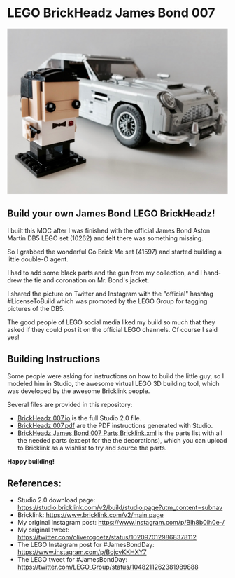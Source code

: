 # LEGO BrickHeadz James Bond 007

![My name ish Bond... Jamesh Bond](Cover%20Photo.jpg)

## Build your own James Bond LEGO BrickHeadz!

I built this MOC after I was finished with the official James Bond Aston Martin DB5 LEGO set (10262) and felt there was something missing.

So I grabbed the wonderful Go Brick Me set (41597) and started building a little double-O agent.

I had to add some black parts and the gun from my collection, and I hand-drew the tie and coronation on Mr. Bond's jacket.

I shared the picture on Twitter and Instagram with the "official" hashtag #LicenseToBuild which was promoted by the LEGO Group for tagging pictures of the DB5.

The good people of LEGO social media liked my build so much that they asked if they could post it on the official LEGO channels. Of course I said yes!

## Building Instructions

Some people were asking for instructions on how to build the little guy, so I modeled him in Studio, the awesome virtual LEGO 3D building tool, which was developed by the awesome Bricklink people.

Several files are provided in this repository:

* [BrickHeadz 007.io](https://github.com/Geekgasm/LEGO-BrickHeadz-JamesBond-007/blob/master/BrickHeadz%20007.io?raw=true) is the full Studio 2.0 file.
* [BrickHeadz 007.pdf](BrickHeadz%20007.pdf) are the PDF instructions generated with Studio.
* [BrickHeadz James Bond 007 Parts Bricklink.xml](https://github.com/Geekgasm/LEGO-BrickHeadz-JamesBond-007/blob/master/BrickHeadz%20007.io?raw=true) is the parts list with all the needed parts (except for the the decorations), which you can upload to Bricklink as a wishlist to try and source the parts.

**Happy building!**

## References:

* Studio 2.0 download page: https://studio.bricklink.com/v2/build/studio.page?utm_content=subnav
* Bricklink: https://www.bricklink.com/v2/main.page
* My original Instagram post: https://www.instagram.com/p/Blh8b0ih0e-/
* My original tweet: https://twitter.com/olivercgoetz/status/1020970129868378112
* The LEGO Instagram post for #JamesBondDay: https://www.instagram.com/p/BojcvKKHXY7
* The LEGO tweet for #JamesBondDay: https://twitter.com/LEGO_Group/status/1048211262381989888
